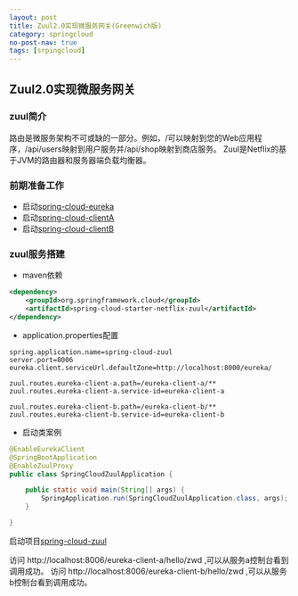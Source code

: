 ```yaml
---
layout: post
title: Zuul2.0实现微服务网关(Greenwich版)
category: springcloud
no-post-nav: true
tags: [srpingcloud]
---
```


## Zuul2.0实现微服务网关

### zuul简介
路由是微服务架构不可或缺的一部分。例如，/可以映射到您的Web应用程序，/api/users映射到用户服务并/api/shop映射到商店服务。 Zuul是Netflix的基于JVM的路由器和服务器端负载均衡器。

### 前期准备工作
- 启动[spring-cloud-eureka](./spring-cloud-eureka)
- 启动[spring-cloud-clientA](./spring-cloud-clientA)
- 启动[spring-cloud-clientB](./spring-cloud-clientB)

### zuul服务搭建

- maven依赖
```xml
<dependency>
    <groupId>org.springframework.cloud</groupId>
    <artifactId>spring-cloud-starter-netflix-zuul</artifactId>
</dependency>
```
- application.properties配置
```properties
spring.application.name=spring-cloud-zuul
server.port=8006
eureka.client.serviceUrl.defaultZone=http://localhost:8000/eureka/

zuul.routes.eureka-client-a.path=/eureka-client-a/**
zuul.routes.eureka-client-a.service-id=eureka-client-a

zuul.routes.eureka-client-b.path=/eureka-client-b/**
zuul.routes.eureka-client-b.service-id=eureka-client-b
```
- 启动类案例
```java
@EnableEurekaClient
@SpringBootApplication
@EnableZuulProxy
public class SpringCloudZuulApplication {

	public static void main(String[] args) {
		SpringApplication.run(SpringCloudZuulApplication.class, args);
	}

}

```

启动项目[spring-cloud-zuul](./spring-cloud-zuul)

访问 http://localhost:8006/eureka-client-a/hello/zwd ,可以从服务a控制台看到调用成功。
访问 http://localhost:8006/eureka-client-b/hello/zwd ,可以从服务b控制台看到调用成功。
